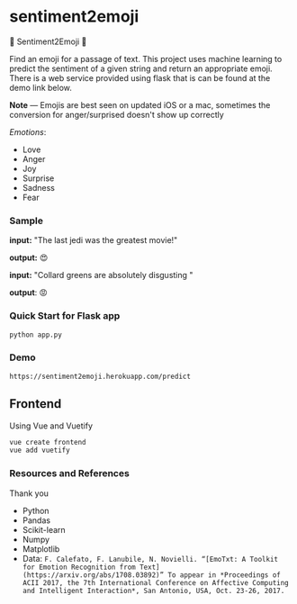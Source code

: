 # sentiment2emoji

🤩 Sentiment2Emoji 🤩

Find an emoji for a passage of text. This project uses machine learning to predict the sentiment of a given string and return an appropriate emoji. There is a web service provided using flask that is can be found at the demo link below.

__Note__ — Emojis are best seen on updated iOS or a mac, sometimes the conversion for anger/surprised doesn't show up correctly

_Emotions_:

* Love
* Anger
* Joy
* Surprise
* Sadness
* Fear

### Sample

__input:__ "The last jedi was the greatest movie!"

__output:__ 😍

__input:__ "Collard greens are absolutely disgusting "

__output__: 😡

### Quick Start for Flask app

```sh
python app.py
```

### Demo

```
https://sentiment2emoji.herokuapp.com/predict
```

## Frontend

Using Vue and Vuetify

```sh
vue create frontend
vue add vuetify
```



### Resources and References

Thank you

* Python
* Pandas
* Scikit-learn
* Numpy
* Matplotlib
* Data: ```F. Calefato, F. Lanubile, N. Novielli. “[EmoTxt: A Toolkit for Emotion Recognition from Text](https://arxiv.org/abs/1708.03892)” To appear in *Proceedings of ACII 2017, the 7th International Conference on Affective Computing and Intelligent Interaction*, San Antonio, USA, Oct. 23-26, 2017.```